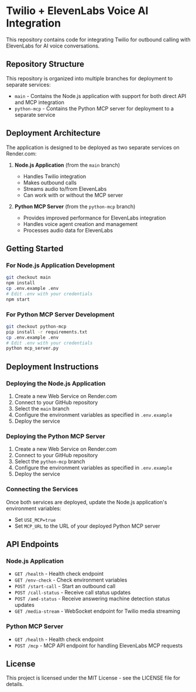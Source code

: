 # Twilio + ElevenLabs Voice AI Integration

This repository contains code for integrating Twilio for outbound calling with ElevenLabs for AI voice conversations.

## Repository Structure

This repository is organized into multiple branches for deployment to separate services:

- `main` - Contains the Node.js application with support for both direct API and MCP integration
- `python-mcp` - Contains the Python MCP server for deployment to a separate service

## Deployment Architecture

The application is designed to be deployed as two separate services on Render.com:

1. **Node.js Application** (from the `main` branch)
   - Handles Twilio integration
   - Makes outbound calls
   - Streams audio to/from ElevenLabs
   - Can work with or without the MCP server

2. **Python MCP Server** (from the `python-mcp` branch)
   - Provides improved performance for ElevenLabs integration
   - Handles voice agent creation and management
   - Processes audio data for ElevenLabs

## Getting Started

### For Node.js Application Development

```bash
git checkout main
npm install
cp .env.example .env
# Edit .env with your credentials
npm start
```

### For Python MCP Server Development

```bash
git checkout python-mcp
pip install -r requirements.txt
cp .env.example .env
# Edit .env with your credentials
python mcp_server.py
```

## Deployment Instructions

### Deploying the Node.js Application

1. Create a new Web Service on Render.com
2. Connect to your GitHub repository
3. Select the `main` branch
4. Configure the environment variables as specified in `.env.example`
5. Deploy the service

### Deploying the Python MCP Server

1. Create a new Web Service on Render.com
2. Connect to your GitHub repository
3. Select the `python-mcp` branch
4. Configure the environment variables as specified in `.env.example`
5. Deploy the service

### Connecting the Services

Once both services are deployed, update the Node.js application's environment variables:

- Set `USE_MCP=true`
- Set `MCP_URL` to the URL of your deployed Python MCP server

## API Endpoints

### Node.js Application

- `GET /health` - Health check endpoint
- `GET /env-check` - Check environment variables
- `POST /start-call` - Start an outbound call
- `POST /call-status` - Receive call status updates
- `POST /amd-status` - Receive answering machine detection status updates
- `GET /media-stream` - WebSocket endpoint for Twilio media streaming

### Python MCP Server

- `GET /health` - Health check endpoint
- `POST /mcp` - MCP API endpoint for handling ElevenLabs MCP requests

## License

This project is licensed under the MIT License - see the LICENSE file for details. 